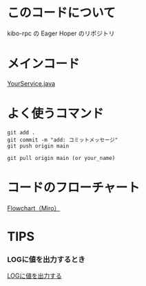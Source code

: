 # このコードについて

kibo-rpc の Eager Hoper のリポジトリ

# メインコード
[YourService.java](app/src/main/java/jp/jaxa/iss/kibo/rpc/japan/YourService.java)


# よく使うコマンド

```
git add .
git commit -m "add: コミットメッセージ"
git push origin main

git pull origin main (or your_name)
```

# コードのフローチャート
[Flowchart（Miro）](https://miro.com/welcomeonboard/REYxb1NUS0tRR0hBZTBubXFTUUNWU1JSMU43SzJZSWR6Q3l0VWdVMHRxWTVoanhFTGhOSVJqY3VBcjZCWjViZnwzNDU4NzY0NTMxMjAyMzk0NTI2fDI=?share_link_id=431351260785)

# TIPS
### LOGに値を出力するとき
[LOGに値を出力する](https://github.com/Eager-Hoper/TemplateAPK/blob/594ceeeb68bf1dd1ec7e12e4fa5ceb919d50aef4/app/src/main/java/jp/jaxa/iss/kibo/rpc/testapk/YourService.java#L45)

